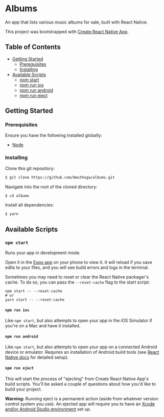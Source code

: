 # Albums
An app that lists various music albums for sale, built with React Native.

This project was bootstrapped with [Create React Native App](https://github.com/react-community/create-react-native-app).

## Table of Contents
* [Getting Started](#getting-started)
  * [Prerequisites](#prerequisites)
  * [Installing](#installing)
* [Available Scripts](#available-scripts)
  * [npm start](#npm-start)
  * [npm run ios](#npm-run-ios)
  * [npm run android](#npm-run-android)
  * [npm run eject](#npm-run-eject)

## Getting Started
### Prerequisites
Ensure you have the following installed globally:
- [Node](https://nodejs.org/en/)

### Installing
Clone this git repository:
```sh
$ git clone https://github.com/bmuthoga/albums.git
```
Navigate into the root of the cloned directory:
```sh
$ cd albums
```
Install all dependencies:
```sh
$ yarn
```

## Available Scripts

### `npm start`

Runs your app in development mode.

Open it in the [Expo app](https://expo.io) on your phone to view it. It will reload if you save edits to your files, and you will see build errors and logs in the terminal.

Sometimes you may need to reset or clear the React Native packager's cache. To do so, you can pass the `--reset-cache` flag to the start script:

```
npm start -- --reset-cache
# or
yarn start -- --reset-cache
```

#### `npm run ios`

Like `npm start`, but also attempts to open your app in the iOS Simulator if you're on a Mac and have it installed.

#### `npm run android`

Like `npm start`, but also attempts to open your app on a connected Android device or emulator. Requires an installation of Android build tools (see [React Native docs](https://facebook.github.io/react-native/docs/getting-started.html) for detailed setup).

#### `npm run eject`

This will start the process of "ejecting" from Create React Native App's build scripts. You'll be asked a couple of questions about how you'd like to build your project.

**Warning:** Running eject is a permanent action (aside from whatever version control system you use). An ejected app will require you to have an [Xcode and/or Android Studio environment](https://facebook.github.io/react-native/docs/getting-started.html) set up.
